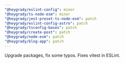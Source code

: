 ```yaml
---
"@heygrady/eslint-config": minor
"@heygrady/ts-node-esm": minor
"@heygrady/jest-preset-ts-node-esm": patch
"@heygrady/eslint-config-astro": patch
"@heygrady/tsconfig-bases": patch
"@heygrady/create-post": patch
"@heygrady/node-esm": patch
"@heygrady/blog-app": patch
---
```


Upgrade packages, fix some typos. Fixes vitest in ESLint.
